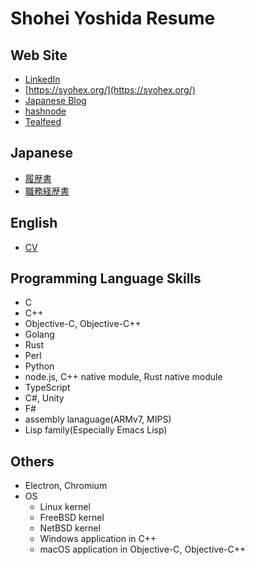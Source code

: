 # Shohei Yoshida Resume

## Web Site

- [LinkedIn](https://www.linkedin.com/in/shohei-yoshida-3b7bb364/)
- [https://syohex.org/](https://syohex.org/)
- [Japanese Blog](https://syohex.hatenablog.com/)
- [hashnode](https://syohex.hashnode.dev/)
- [Tealfeed](https://tealfeed.com/shohei_936992)

## Japanese

- [履歴書](ja/personal_history.md)
- [職務経歴書](ja/resume.md)

## English

- [CV](en/cv.md)

## Programming Language Skills

- C
- C++
- Objective-C, Objective-C++
- Golang
- Rust
- Perl
- Python
- node.js, C++ native module, Rust native module
- TypeScript
- C#, Unity
- F#
- assembly lanaguage(ARMv7, MIPS)
- Lisp family(Especially Emacs Lisp)

## Others

- Electron, Chromium
- OS
  - Linux kernel
  - FreeBSD kernel
  - NetBSD kernel
  - Windows application in C++
  - macOS application in Objective-C, Objective-C++
